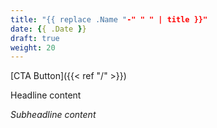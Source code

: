 ```yaml
---
title: "{{ replace .Name "-" " " | title }}"
date: {{ .Date }}
draft: true
weight: 20
---
```


[CTA Button]({{< ref "/" >}})

Headline content

_Subheadline content_
